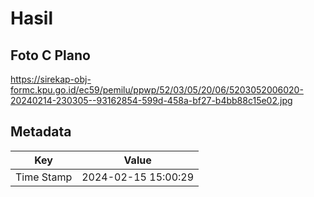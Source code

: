 # Hasil

## Foto C Plano

https://sirekap-obj-formc.kpu.go.id/ec59/pemilu/ppwp/52/03/05/20/06/5203052006020-20240214-230305--93162854-599d-458a-bf27-b4bb88c15e02.jpg


## Metadata

| Key        | Value               |
| ---------- | ------------------- |
| Time Stamp | 2024-02-15 15:00:29 |



